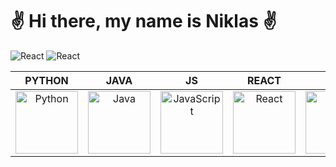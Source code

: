 <h1>✌️ Hi there, my name is Niklas ✌️</h1>

![React](https://img.shields.io/badge/React-%2361DAFB?style=flat-square&logo=React&logoColor=white&logoSize=auto&color=%2303C4E8)
![React](https://img.shields.io/badge/React-45b8d8?style=flat-square&logo=React&logoColor=white&logoSize=auto)



|                            PYTHON                            |                             JAVA                             |                              JS                              |                            REACT                             |                             PHP                              |
| :----------------------------------------------------------: | :----------------------------------------------------------: | :----------------------------------------------------------: | :----------------------------------------------------------: | :----------------------------------------------------------: |
| <img src="https://s3.dualstack.us-east-2.amazonaws.com/pythondotorg-assets/media/files/python-logo-only.svg" alt="Python" width="100"/> | <img src="https://cdn.worldvectorlogo.com/logos/java-14.svg" alt="Java" width="100"/> | <img src="https://cdn.worldvectorlogo.com/logos/logo-javascript.svg" alt="JavaScript" width="100"/> | <img src="https://cdn.worldvectorlogo.com/logos/react-2.svg" alt="React" width="100"/> | <img src="https://www.php.net/images/logos/new-php-logo.svg" alt="PHP" width="100"/> |

